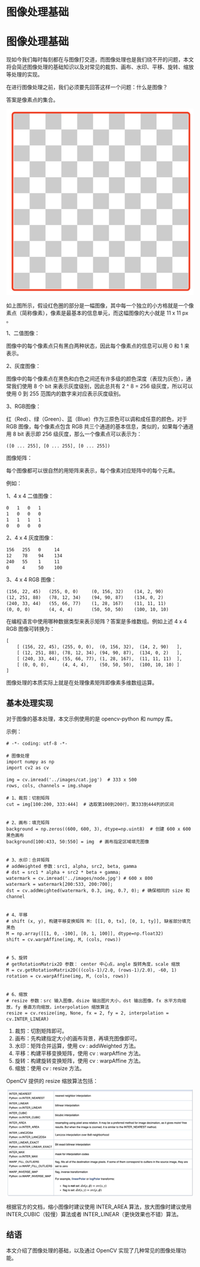 # 图像处理基础


# 图像处理基础

现如今我们每时每刻都在与图像打交道，而图像处理也是我们绕不开的问题，本文将会简述图像处理的基础知识以及对常见的裁剪、画布、水印、平移、旋转、缩放等处理的实现。

在进行图像处理之前，我们必须要先回答这样一个问题：什么是图像？

答案是像素点的集合。

![image-pixel2](/images/pixel2.png)

如上图所示，假设红色圈的部分是一幅图像，其中每一个独立的小方格就是一个像素点（简称像素），像素是最基本的信息单元，而这幅图像的大小就是 11 x 11 px 。

1、二值图像：

图像中的每个像素点只有黑白两种状态，因此每个像素点的信息可以用 0 和 1 来表示。

2、灰度图像：

图像中的每个像素点在黑色和白色之间还有许多级的颜色深度（表现为灰色），通常我们使用 8 个 bit 来表示灰度级别，因此总共有 2 ^ 8 = 256 级灰度，所以可以使用 0 到 255 范围内的数字来对应表示灰度级别。

3、RGB图像：

红（Red）、绿（Green）、蓝（Blue）作为三原色可以调和成任意的颜色，对于 RGB 图像，每个像素点包含 RGB 共三个通道的基本信息，类似的，如果每个通道用 8 bit 表示即 256 级灰度，那么一个像素点可以表示为：

```
([0 ... 255], [0 ... 255], [0 ... 255])
```


图像矩阵：

每个图像都可以很自然的用矩阵来表示，每个像素对应矩阵中的每个元素。

例如：

1、4 x 4 二值图像：

```
0   1   0   1
1   0   0   0
1   1   1   1
0   0   0   0
```


2、4 x 4 灰度图像：

```
156   255   0     14
12    78    94    134
240   55    1     11
0     4     50    100
```

3、4 x 4 RGB 图像：

```
(156, 22, 45)   (255, 0, 0)     (0, 156, 32)    (14, 2, 90)
(12, 251, 88)   (78, 12, 34)    (94, 90, 87)    (134, 0, 2)
(240, 33, 44)   (55, 66, 77)    (1, 28, 167)    (11, 11, 11)
(0, 0, 0)       (4, 4, 4)       (50, 50, 50)    (100, 10, 10)
```


在编程语言中使用哪种数据类型来表示矩阵？答案是多维数组。例如上述 4 x 4 RGB 图像可转换为：

```
[
    [ (156, 22, 45), (255, 0, 0),  (0, 156, 32),  (14, 2, 90)   ],
    [ (12, 251, 88), (78, 12, 34), (94, 90, 87),  (134, 0, 2)   ],
    [ (240, 33, 44), (55, 66, 77), (1, 28, 167),  (11, 11, 11)  ],
    [ (0, 0, 0),     (4, 4, 4),    (50, 50, 50),  (100, 10, 10) ]
]
```

图像处理的本质实际上就是在处理像素矩阵即像素多维数组运算。

## 基本处理实现

对于图像的基本处理，本文示例使用的是 opencv-python 和 numpy 库。

示例：

```
# -*- coding: utf-8 -*-

# 图像处理
import numpy as np
import cv2 as cv

img = cv.imread('../images/cat.jpg')  # 333 x 500
rows, cols, channels = img.shape

# 1、裁剪：切割矩阵
cut = img[100:200, 333:444]  # 选取第100到200行，第333到444列的区间


# 2、画布：填充矩阵
background = np.zeros((600, 600, 3), dtype=np.uint8)  # 创建 600 x 600 黑色画布
background[100:433, 50:550] = img  # 画布指定区域填充图像


# 3、水印：合并矩阵
# addWeighted 参数：src1, alpha, src2, beta, gamma
# dst = src1 * alpha + src2 * beta + gamma;
watermark = cv.imread('../images/node.jpg') # 600 x 800
watermark = watermark[200:533, 200:700];
dst = cv.addWeighted(watermark, 0.3, img, 0.7, 0); # 确保相同的 size 和 channel


# 4、平移
# shift (x, y), 构建平移变换矩阵 M: [[1, 0, tx], [0, 1, ty]], 缺省部分填充黑色
M = np.array([[1, 0, -100], [0, 1, 100]], dtype=np.float32)
shift = cv.warpAffine(img, M, (cols, rows))


# 5、旋转
# getRotationMatrix2D 参数： center 中心点，angle 旋转角度，scale 缩放
M = cv.getRotationMatrix2D(((cols-1)/2.0, (rows-1)/2.0), -60, 1)
rotation = cv.warpAffine(img, M, (cols, rows))


# 6、缩放
# resize 参数：src 输入图像，dsize 输出图片大小，dst 输出图像，fx 水平方向缩放，fy 垂直方向缩放，interpolation 缩放算法
resize = cv.resize(img, None, fx = 2, fy = 2, interpolation = cv.INTER_LINEAR)

```

1. 裁剪：切割矩阵即可。
2. 画布：先构建指定大小的画布背景，再填充图像即可。
3. 水印：矩阵合并运算，使用 cv : addWeighted 方法。
4. 平移：构建平移变换矩阵，使用 cv : warpAffine 方法。
5. 旋转：构建旋转变换矩阵，使用 cv : warpAffine 方法。
6. 缩放：使用 cv : resize 方法。


OpenCV 提供的 resize 缩放算法包括：

![](/images/uncate/opencv-resize.jpeg)

根据官方的文档，缩小图像时建议使用 INTER_AREA 算法，放大图像时建议使用 INTER_CUBIC（较慢）算法或者 INTER_LINEAR（更快效果也不错）算法。

## 结语

本文介绍了图像处理的基础，以及通过 OpenCV 实现了几种常见的图像处理功能。
